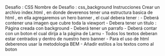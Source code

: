 Desafio : CSS
        Nombre de Desafio : css_background
        Instrucciones
    Crear un archivo index.html , en donde deverenos tener una estructura basica de html , en ella agregaremos un hero
    banner , el cual debera tener :
     - Deberá contener una imagen que cubre toda la viewport
    - Debera tener un titulo : Página creada con background
    - Deberá tener un parrafo
    - Deberá contar con un boton el cual dirija a la página de Larnu
    - Todos los textos deberan estar centrados y dentro de nuestro hero banner
     - Para el uso de html deberenos usar la metodologia BEM
    - Añadir estilos a los textos como al boton